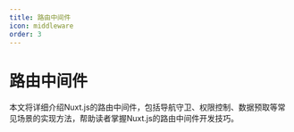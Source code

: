 ```yaml
---
title: 路由中间件
icon: middleware
order: 3
---
```


# 路由中间件

本文将详细介绍Nuxt.js的路由中间件，包括导航守卫、权限控制、数据预取等常见场景的实现方法，帮助读者掌握Nuxt.js的路由中间件开发技巧。
